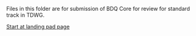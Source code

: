 Files in this folder are for submission of BDQ Core for review for standard track in TDWG.

[Start at landing pad page](BDQ_Core_Landing_Page_index.md)
